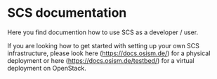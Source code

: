 # SCS documentation

Here you find documention how to use SCS as a developer / user.

If you are looking how to get started with setting up your own SCS infrastructure,
please look here (https://docs.osism.de/) for a physical deployment or
here (https://docs.osism.de/testbed/) for a virtual deployment on OpenStack.
